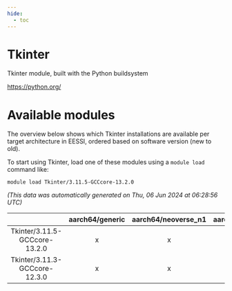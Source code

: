 ```yaml
---
hide:
  - toc
---
```


Tkinter
=======


Tkinter module, built with the Python buildsystem

https://python.org/
# Available modules


The overview below shows which Tkinter installations are available per target architecture in EESSI, ordered based on software version (new to old).

To start using Tkinter, load one of these modules using a `module load` command like:

```shell
module load Tkinter/3.11.5-GCCcore-13.2.0
```

*(This data was automatically generated on Thu, 06 Jun 2024 at 06:28:56 UTC)*  

| |aarch64/generic|aarch64/neoverse_n1|aarch64/neoverse_v1|x86_64/generic|x86_64/amd/zen2|x86_64/amd/zen3|x86_64/intel/haswell|x86_64/intel/skylake_avx512|
| :---: | :---: | :---: | :---: | :---: | :---: | :---: | :---: | :---: |
|Tkinter/3.11.5-GCCcore-13.2.0|x|x|x|x|x|x|x|x|
|Tkinter/3.11.3-GCCcore-12.3.0|x|x|x|x|x|x|x|x|
